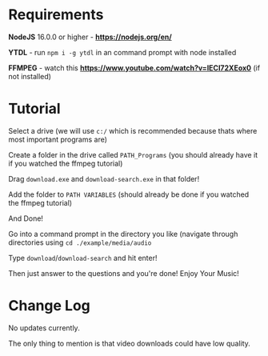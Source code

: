 # Requirements 

**NodeJS** 16.0.0 or higher - **https://nodejs.org/en/**

**YTDL** - run `npm i -g ytdl` in an command prompt with node installed

**FFMPEG** - watch this **https://www.youtube.com/watch?v=IECI72XEox0** (if not installed)

# Tutorial

Select a drive (we will use `c:/` which is recommended because thats where most important programs are)

Create a folder in the drive called `PATH_Programs` (you should already have it if you watched the ffmpeg tutorial)

Drag `download.exe` and `download-search.exe` in that folder!

Add the folder to `PATH VARIABLES` (should already be done if you watched the ffmpeg tutorial)


And Done!

Go into a command prompt in the directory you like (navigate through directories using `cd ./example/media/audio`

Type `download`/`download-search` and hit enter!

Then just answer to the questions and you're done! Enjoy Your Music!

# Change Log

No updates currently. 

The only thing to mention is that video downloads could have low quality.